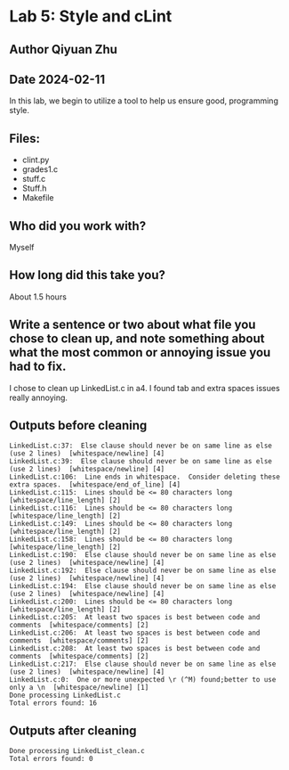 # Lab 5: Style and cLint
## Author Qiyuan Zhu
## Date 2024-02-11

In this lab, we begin to utilize a tool to help us ensure good, 
programming style. 

## Files: 

* clint.py
* grades1.c 
* stuff.c
* Stuff.h
* Makefile

## Who did you work with?
Myself

## How long did this take you?
About 1.5 hours

## Write a sentence or two about what file you chose to clean up, and note something about what the most common or annoying issue you had to fix.
I chose to clean up LinkedList.c in a4. I found tab and extra spaces issues really annoying.

## Outputs before cleaning
```
LinkedList.c:37:  Else clause should never be on same line as else (use 2 lines)  [whitespace/newline] [4]
LinkedList.c:39:  Else clause should never be on same line as else (use 2 lines)  [whitespace/newline] [4]
LinkedList.c:106:  Line ends in whitespace.  Consider deleting these extra spaces.  [whitespace/end_of_line] [4]
LinkedList.c:115:  Lines should be <= 80 characters long  [whitespace/line_length] [2]
LinkedList.c:116:  Lines should be <= 80 characters long  [whitespace/line_length] [2]
LinkedList.c:149:  Lines should be <= 80 characters long  [whitespace/line_length] [2]
LinkedList.c:158:  Lines should be <= 80 characters long  [whitespace/line_length] [2]
LinkedList.c:190:  Else clause should never be on same line as else (use 2 lines)  [whitespace/newline] [4]
LinkedList.c:192:  Else clause should never be on same line as else (use 2 lines)  [whitespace/newline] [4]
LinkedList.c:194:  Else clause should never be on same line as else (use 2 lines)  [whitespace/newline] [4]
LinkedList.c:200:  Lines should be <= 80 characters long  [whitespace/line_length] [2]
LinkedList.c:205:  At least two spaces is best between code and comments  [whitespace/comments] [2]
LinkedList.c:206:  At least two spaces is best between code and comments  [whitespace/comments] [2]
LinkedList.c:208:  At least two spaces is best between code and comments  [whitespace/comments] [2]
LinkedList.c:217:  Else clause should never be on same line as else (use 2 lines)  [whitespace/newline] [4]
LinkedList.c:0:  One or more unexpected \r (^M) found;better to use only a \n  [whitespace/newline] [1]
Done processing LinkedList.c
Total errors found: 16
```
## Outputs after cleaning
```
Done processing LinkedList_clean.c
Total errors found: 0
```

